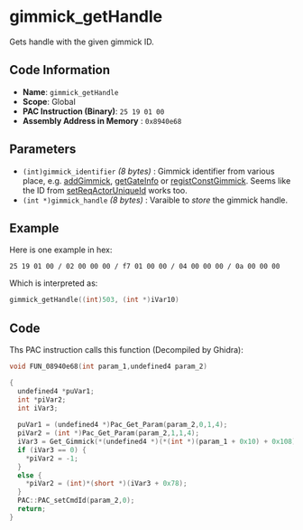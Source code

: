# gimmick_getHandle

Gets handle with the given gimmick ID.

## Code Information

- **Name**: `gimmick_getHandle`
- **Scope**: Global
- **PAC Instruction (Binary)**: `25 19 01 00`
- **Assembly Address in Memory** : `0x8940e68`

## Parameters

- `(int)gimmick_identifier` *(8 bytes)* : Gimmick identifier from various place, e.g. [addGimmick](./addgimmick.md), [getGateInfo](./getgateinfo.md) or [registConstGimmick](./registconstgimmick.md). Seems like the ID from [setReqActorUniqueId](./setreqactoruniqueid.md) works too.
- `(int *)gimmick_handle` *(8 bytes)* : Varaible to *store* the gimmick handle.

## Example

Here is one example in hex:

```25 19 01 00 / 02 00 00 00 / f7 01 00 00 / 04 00 00 00 / 0a 00 00 00```

Which is interpreted as:

```c
gimmick_getHandle((int)503, (int *)iVar10)
```

## Code

Ths PAC instruction calls this function (Decompiled by Ghidra):

```c
void FUN_08940e68(int param_1,undefined4 param_2)

{
  undefined4 *puVar1;
  int *piVar2;
  int iVar3;
  
  puVar1 = (undefined4 *)Pac_Get_Param(param_2,0,1,4);
  piVar2 = (int *)Pac_Get_Param(param_2,1,1,4);
  iVar3 = Get_Gimmick(*(undefined4 *)(*(int *)(param_1 + 0x10) + 0x108),*puVar1);
  if (iVar3 == 0) {
    *piVar2 = -1;
  }
  else {
    *piVar2 = (int)*(short *)(iVar3 + 0x78);
  }
  PAC::PAC_setCmdId(param_2,0);
  return;
}
```

